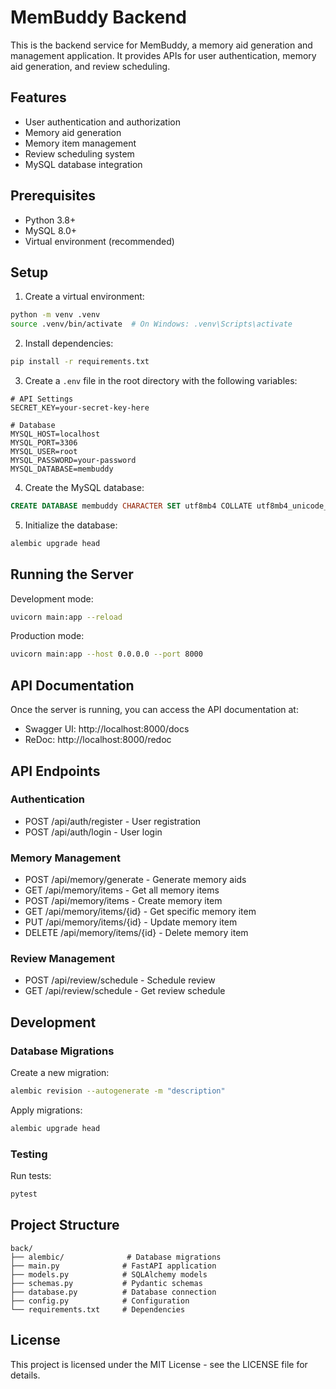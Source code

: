 # MemBuddy Backend

This is the backend service for MemBuddy, a memory aid generation and management application. It provides APIs for user authentication, memory aid generation, and review scheduling.

## Features

- User authentication and authorization
- Memory aid generation
- Memory item management
- Review scheduling system
- MySQL database integration

## Prerequisites

- Python 3.8+
- MySQL 8.0+
- Virtual environment (recommended)

## Setup

1. Create a virtual environment:
```bash
python -m venv .venv
source .venv/bin/activate  # On Windows: .venv\Scripts\activate
```

2. Install dependencies:
```bash
pip install -r requirements.txt
```

3. Create a `.env` file in the root directory with the following variables:
```env
# API Settings
SECRET_KEY=your-secret-key-here

# Database
MYSQL_HOST=localhost
MYSQL_PORT=3306
MYSQL_USER=root
MYSQL_PASSWORD=your-password
MYSQL_DATABASE=membuddy
```

4. Create the MySQL database:
```sql
CREATE DATABASE membuddy CHARACTER SET utf8mb4 COLLATE utf8mb4_unicode_ci;
```

5. Initialize the database:
```bash
alembic upgrade head
```

## Running the Server

Development mode:
```bash
uvicorn main:app --reload
```

Production mode:
```bash
uvicorn main:app --host 0.0.0.0 --port 8000
```

## API Documentation

Once the server is running, you can access the API documentation at:
- Swagger UI: http://localhost:8000/docs
- ReDoc: http://localhost:8000/redoc

## API Endpoints

### Authentication
- POST /api/auth/register - User registration
- POST /api/auth/login - User login

### Memory Management
- POST /api/memory/generate - Generate memory aids
- GET /api/memory/items - Get all memory items
- POST /api/memory/items - Create memory item
- GET /api/memory/items/{id} - Get specific memory item
- PUT /api/memory/items/{id} - Update memory item
- DELETE /api/memory/items/{id} - Delete memory item

### Review Management
- POST /api/review/schedule - Schedule review
- GET /api/review/schedule - Get review schedule

## Development

### Database Migrations

Create a new migration:
```bash
alembic revision --autogenerate -m "description"
```

Apply migrations:
```bash
alembic upgrade head
```

### Testing

Run tests:
```bash
pytest
```

## Project Structure

```
back/
├── alembic/              # Database migrations
├── main.py              # FastAPI application
├── models.py            # SQLAlchemy models
├── schemas.py           # Pydantic schemas
├── database.py          # Database connection
├── config.py            # Configuration
└── requirements.txt     # Dependencies
```

## License

This project is licensed under the MIT License - see the LICENSE file for details.

